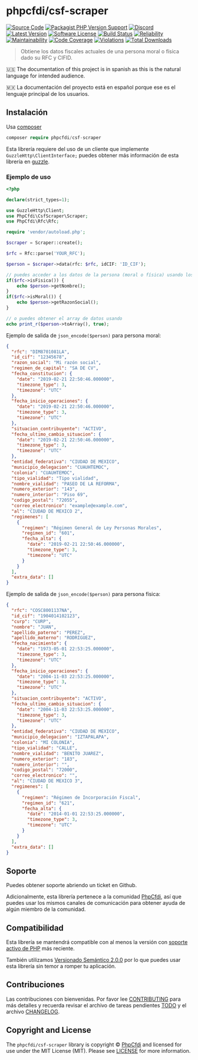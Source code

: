 # phpcfdi/csf-scraper

[![Source Code][badge-source]][source]
[![Packagist PHP Version Support][badge-php-version]][php-version]
[![Discord][badge-discord]][discord]
[![Latest Version][badge-release]][release]
[![Software License][badge-license]][license]
[![Build Status][badge-build]][build]
[![Reliability][badge-reliability]][reliability]
[![Maintainability][badge-maintainability]][maintainability]
[![Code Coverage][badge-coverage]][coverage]
[![Violations][badge-violations]][violations]
[![Total Downloads][badge-downloads]][downloads]

> Obtiene los datos fiscales actuales de una persona moral o física dado su RFC y CIFID.

:us: The documentation of this project is in spanish as this is the natural language for intended audience.

:mexico: La documentación del proyecto está en español porque ese es el lenguaje principal de los usuarios.

## Instalación

Usa [composer](https://getcomposer.org/)

```php
composer require phpcfdi/csf-scraper
```

Esta librería requiere del uso de un cliente que implemente `GuzzleHttp\ClientInterface;` puedes obtener más información de esta librería en [guzzle](https://docs.guzzlephp.org/).

### Ejemplo de uso

```php
<?php

declare(strict_types=1);

use GuzzleHttp\Client;
use PhpCfdi\CsfScraper\Scraper;
use PhpCfdi\Rfc\Rfc;

require 'vendor/autoload.php';

$scraper = Scraper::create();

$rfc = Rfc::parse('YOUR_RFC');

$person = $scraper->data(rfc: $rfc, idCIF: 'ID_CIF');

// puedes acceder a los datos de la persona (moral o física) usando los métodos incluidos:
if($rfc->isFisica()) {
    echo $person->getNombre();
}
if($rfc->isMoral()) {
    echo $person->getRazonSocial();
}

// o puedes obtener el array de datos usando
echo print_r($person->toArray(), true);
```

Ejemplo de salida de `json_encode($person)` para persona moral:

```json
{
  "rfc": "DIM8701081LA",
  "id_cif": "12345678",
  "razon_social": "Mi razón social",
  "regimen_de_capital": "SA DE CV",
  "fecha_constitucion": {
    "date": "2019-02-21 22:50:46.000000",
    "timezone_type": 3,
    "timezone": "UTC"
  },
  "fecha_inicio_operaciones": {
    "date": "2019-02-21 22:50:46.000000",
    "timezone_type": 3,
    "timezone": "UTC"
  },
  "situacion_contribuyente": "ACTIVO",
  "fecha_ultimo_cambio_situacion": {
    "date": "2019-02-21 22:50:46.000000",
    "timezone_type": 3,
    "timezone": "UTC"
  },
  "entidad_federativa": "CIUDAD DE MEXICO",
  "municipio_delegacion": "CUAUHTEMOC",
  "colonia": "CUAUHTEMOC",
  "tipo_vialidad": "Tipo vialidad",
  "nombre_vialidad": "PASEO DE LA REFORMA",
  "numero_exterior": "143",
  "numero_interior": "Piso 69",
  "codigo_postal": "72055",
  "correo_electronico": "example@example.com",
  "al": "CIUDAD DE MEXICO 2",
  "regimenes": [
    {
      "regimen": "Régimen General de Ley Personas Morales",
      "regimen_id": "601",
      "fecha_alta": {
        "date": "2019-02-21 22:50:46.000000",
        "timezone_type": 3,
        "timezone": "UTC"
      }
    }
  ],
  "extra_data": []
}
```

Ejemplo de salida de `json_encode($person)` para persona física:

```json
{
  "rfc": "COSC8001137NA",
  "id_cif": "1904014102123",
  "curp": "CURP",
  "nombre": "JUAN",
  "apellido_paterno": "PEREZ",
  "apellido_materno": "RODRIGUEZ",
  "fecha_nacimiento": {
    "date": "1973-05-01 22:53:25.000000",
    "timezone_type": 3,
    "timezone": "UTC"
  },
  "fecha_inicio_operaciones": {
    "date": "2004-11-03 22:53:25.000000",
    "timezone_type": 3,
    "timezone": "UTC"
  },
  "situacion_contribuyente": "ACTIVO",
  "fecha_ultimo_cambio_situacion": {
    "date": "2004-11-03 22:53:25.000000",
    "timezone_type": 3,
    "timezone": "UTC"
  },
  "entidad_federativa": "CIUDAD DE MEXICO",
  "municipio_delegacion": "IZTAPALAPA",
  "colonia": "MI COLONIA",
  "tipo_vialidad": "CALLE",
  "nombre_vialidad": "BENITO JUAREZ",
  "numero_exterior": "183",
  "numero_interior": "",
  "codigo_postal": "72000",
  "correo_electronico": "",
  "al": "CIUDAD DE MEXICO 3",
  "regimenes": [
    {
      "regimen": "Régimen de Incorporación Fiscal",
      "regimen_id": "621",
      "fecha_alta": {
        "date": "2014-01-01 22:53:25.000000",
        "timezone_type": 3,
        "timezone": "UTC"
      }
    }
  ],
  "extra_data": []
}
```

## Soporte

Puedes obtener soporte abriendo un ticket en Github.

Adicionalmente, esta librería pertenece a la comunidad [PhpCfdi](https://www.phpcfdi.com), así que puedes usar los
mismos canales de comunicación para obtener ayuda de algún miembro de la comunidad.

## Compatibilidad

Esta librería se mantendrá compatible con al menos la versión con
[soporte activo de PHP](https://www.php.net/supported-versions.php) más reciente.

También utilizamos [Versionado Semántico 2.0.0](docs/SEMVER.md) por lo que puedes usar esta librería
sin temor a romper tu aplicación.

## Contribuciones

Las contribuciones con bienvenidas. Por favor lee [CONTRIBUTING][] para más detalles
y recuerda revisar el archivo de tareas pendientes [TODO][] y el archivo [CHANGELOG][].

## Copyright and License

The `phpcfdi/csf-scraper` library is copyright © [PhpCfdi](https://www.phpcfdi.com/)
and licensed for use under the MIT License (MIT). Please see [LICENSE][] for more information.

[contributing]: https://github.com/phpcfdi/csf-scraper/blob/main/CONTRIBUTING.md
[changelog]: https://github.com/phpcfdi/csf-scraper/blob/main/docs/CHANGELOG.md
[todo]: https://github.com/phpcfdi/csf-scraper/blob/main/docs/TODO.md

[source]: https://github.com/phpcfdi/csf-scraper
[php-version]: https://packagist.org/packages/phpcfdi/csf-scraper
[discord]: https://discord.gg/aFGYXvX
[release]: https://github.com/phpcfdi/csf-scraper/releases
[license]: https://github.com/phpcfdi/csf-scraper/blob/main/LICENSE
[build]: https://github.com/phpcfdi/csf-scraper/actions/workflows/build.yml?query=branch:main
[reliability]:https://sonarcloud.io/component_measures?id=phpcfdi_csf-scraper&metric=Reliability
[maintainability]: https://sonarcloud.io/component_measures?id=phpcfdi_csf-scraper&metric=Maintainability
[coverage]: https://sonarcloud.io/component_measures?id=phpcfdi_csf-scraper&metric=Coverage
[violations]: https://sonarcloud.io/project/issues?id=phpcfdi_csf-scraper&resolved=false
[downloads]: https://packagist.org/packages/phpcfdi/csf-scraper

[badge-source]: https://img.shields.io/badge/source-phpcfdi/csf--scraper-blue.svg?logo=github
[badge-php-version]: https://img.shields.io/packagist/php-v/phpcfdi/csf-scraper?logo=php
[badge-discord]: https://img.shields.io/discord/459860554090283019?logo=discord
[badge-release]: https://img.shields.io/github/release/phpcfdi/csf-scraper.svg?logo=git
[badge-license]: https://img.shields.io/github/license/phpcfdi/csf-scraper.svg?logo=open-source-initiative
[badge-build]: https://img.shields.io/github/workflow/status/phpcfdi/csf-scraper/build/main?logo=github-actions
[badge-reliability]: https://sonarcloud.io/api/project_badges/measure?project=phpcfdi_csf-scraper&metric=reliability_rating
[badge-maintainability]: https://sonarcloud.io/api/project_badges/measure?project=phpcfdi_csf-scraper&metric=sqale_rating
[badge-coverage]: https://img.shields.io/sonar/coverage/phpcfdi_csf-scraper/main?logo=sonarcloud&server=https%3A%2F%2Fsonarcloud.io
[badge-violations]: https://img.shields.io/sonar/violations/phpcfdi_csf-scraper/main?format=long&logo=sonarcloud&server=https%3A%2F%2Fsonarcloud.io
[badge-downloads]: https://img.shields.io/packagist/dt/phpcfdi/csf-scraper.svg?logo=packagist
